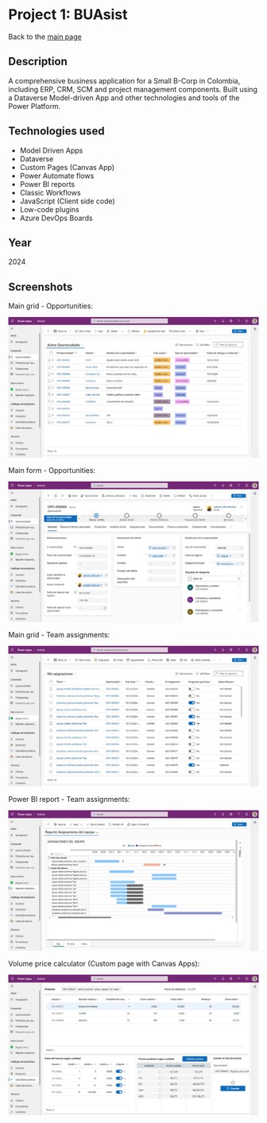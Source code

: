 # Project 1: BUAsist

Back to the [main page](https://camilovillam.github.io/)

## Description

A comprehensive business application for a Small B-Corp in Colombia, including ERP, CRM, SCM and project management components. Built using a Dataverse Model-driven App and other technologies and tools of the Power Platform.

## Technologies used

- Model Driven Apps
- Dataverse
- Custom Pages (Canvas App)
- Power Automate flows
- Power BI reports
- Classic Workflows
- JavaScript (Client side code)
- Low-code plugins
- Azure DevOps Boards

## Year

2024

## Screenshots

Main grid - Opportunities:

![BUAsist - Model-Driven App - Main grid opportunities](https://raw.githubusercontent.com/camilovillam/camilovillam.github.io/refs/heads/main/assets/img/projects/BUAsist_01.jpg)


Main form - Opportunities:

![BUAsist - Model-Driven App - Main form Opportunities](https://raw.githubusercontent.com/camilovillam/camilovillam.github.io/refs/heads/main/assets/img/projects/BUAsist_02.jpg)


Main grid - Team assignments:

![BUAsist - Model-Driven App - Main grid Team tasks](https://raw.githubusercontent.com/camilovillam/camilovillam.github.io/refs/heads/main/assets/img/projects/BUAsist_03.jpg)


Power BI report - Team assignments:

![Screenshot BUAsist - Model-Driven App - Power BI report Team tasks](https://raw.githubusercontent.com/camilovillam/camilovillam.github.io/refs/heads/main/assets/img/projects/BUAsist_04.jpg)


Volume price calculator (Custom page with Canvas Apps):

![Screenshot BUAsist - Model-Driven App - Custom Page (Canvas app)](https://raw.githubusercontent.com/camilovillam/camilovillam.github.io/refs/heads/main/assets/img/projects/BUAsist_05.jpg)

